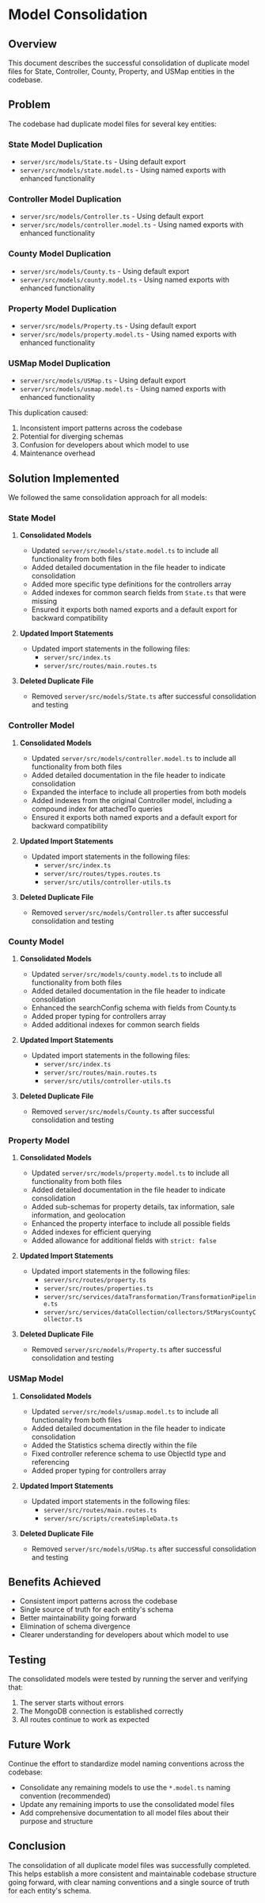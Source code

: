 # Model Consolidation

## Overview

This document describes the successful consolidation of duplicate model files for State, Controller, County, Property, and USMap entities in the codebase.

## Problem

The codebase had duplicate model files for several key entities:

### State Model Duplication

- `server/src/models/State.ts` - Using default export
- `server/src/models/state.model.ts` - Using named exports with enhanced functionality

### Controller Model Duplication

- `server/src/models/Controller.ts` - Using default export
- `server/src/models/controller.model.ts` - Using named exports with enhanced functionality

### County Model Duplication

- `server/src/models/County.ts` - Using default export
- `server/src/models/county.model.ts` - Using named exports with enhanced functionality

### Property Model Duplication

- `server/src/models/Property.ts` - Using default export 
- `server/src/models/property.model.ts` - Using named exports with enhanced functionality

### USMap Model Duplication

- `server/src/models/USMap.ts` - Using default export
- `server/src/models/usmap.model.ts` - Using named exports with enhanced functionality

This duplication caused:
1. Inconsistent import patterns across the codebase
2. Potential for diverging schemas
3. Confusion for developers about which model to use
4. Maintenance overhead

## Solution Implemented

We followed the same consolidation approach for all models:

### State Model

1. **Consolidated Models**
   - Updated `server/src/models/state.model.ts` to include all functionality from both files
   - Added detailed documentation in the file header to indicate consolidation
   - Added more specific type definitions for the controllers array
   - Added indexes for common search fields from `State.ts` that were missing
   - Ensured it exports both named exports and a default export for backward compatibility

2. **Updated Import Statements**
   - Updated import statements in the following files:
     - `server/src/index.ts`
     - `server/src/routes/main.routes.ts`

3. **Deleted Duplicate File**
   - Removed `server/src/models/State.ts` after successful consolidation and testing

### Controller Model

1. **Consolidated Models**
   - Updated `server/src/models/controller.model.ts` to include all functionality from both files
   - Added detailed documentation in the file header to indicate consolidation
   - Expanded the interface to include all properties from both models
   - Added indexes from the original Controller model, including a compound index for attachedTo queries
   - Ensured it exports both named exports and a default export for backward compatibility

2. **Updated Import Statements**
   - Updated import statements in the following files:
     - `server/src/index.ts`
     - `server/src/routes/types.routes.ts`
     - `server/src/utils/controller-utils.ts`

3. **Deleted Duplicate File**
   - Removed `server/src/models/Controller.ts` after successful consolidation and testing

### County Model

1. **Consolidated Models**
   - Updated `server/src/models/county.model.ts` to include all functionality from both files
   - Added detailed documentation in the file header to indicate consolidation
   - Enhanced the searchConfig schema with fields from County.ts
   - Added proper typing for controllers array
   - Added additional indexes for common search fields

2. **Updated Import Statements**
   - Updated import statements in the following files:
     - `server/src/index.ts`
     - `server/src/routes/main.routes.ts`
     - `server/src/utils/controller-utils.ts`

3. **Deleted Duplicate File**
   - Removed `server/src/models/County.ts` after successful consolidation and testing

### Property Model

1. **Consolidated Models**
   - Updated `server/src/models/property.model.ts` to include all functionality from both files
   - Added detailed documentation in the file header to indicate consolidation
   - Added sub-schemas for property details, tax information, sale information, and geolocation
   - Enhanced the property interface to include all possible fields
   - Added indexes for efficient querying
   - Added allowance for additional fields with `strict: false`

2. **Updated Import Statements**
   - Updated import statements in the following files:
     - `server/src/routes/property.ts`
     - `server/src/routes/properties.ts`
     - `server/src/services/dataTransformation/TransformationPipeline.ts`
     - `server/src/services/dataCollection/collectors/StMarysCountyCollector.ts`

3. **Deleted Duplicate File**
   - Removed `server/src/models/Property.ts` after successful consolidation and testing

### USMap Model

1. **Consolidated Models**
   - Updated `server/src/models/usmap.model.ts` to include all functionality from both files
   - Added detailed documentation in the file header to indicate consolidation
   - Added the Statistics schema directly within the file
   - Fixed controller reference schema to use ObjectId type and referencing
   - Added proper typing for controllers array

2. **Updated Import Statements**
   - Updated import statements in the following files:
     - `server/src/routes/main.routes.ts`
     - `server/src/scripts/createSimpleData.ts`

3. **Deleted Duplicate File**
   - Removed `server/src/models/USMap.ts` after successful consolidation and testing

## Benefits Achieved

- Consistent import patterns across the codebase
- Single source of truth for each entity's schema
- Better maintainability going forward
- Elimination of schema divergence
- Clearer understanding for developers about which model to use

## Testing

The consolidated models were tested by running the server and verifying that:
1. The server starts without errors
2. The MongoDB connection is established correctly
3. All routes continue to work as expected

## Future Work

Continue the effort to standardize model naming conventions across the codebase:
- Consolidate any remaining models to use the `*.model.ts` naming convention (recommended)
- Update any remaining imports to use the consolidated model files
- Add comprehensive documentation to all model files about their purpose and structure

## Conclusion

The consolidation of all duplicate model files was successfully completed. This helps establish a more consistent and maintainable codebase structure going forward, with clear naming conventions and a single source of truth for each entity's schema. 